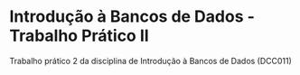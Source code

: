 # Introdução à Bancos de Dados - Trabalho Prático II
Trabalho prático 2 da disciplina de Introdução à Bancos de Dados (DCC011)

